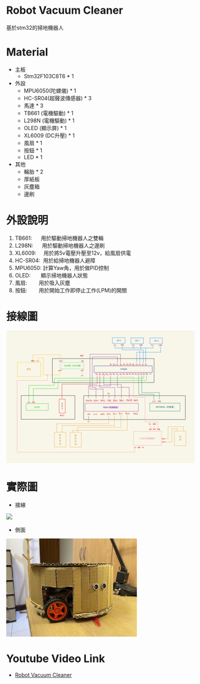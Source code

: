 # Robot Vacuum Cleaner
基於stm32的掃地機器人
# Material
* 主板
  * Stm32F103C8T6 * 1
* 外設
  * MPU6050(陀螺儀) * 1
  * HC-SR04(超聲波傳感器) * 3
  * 馬達 * 3
  * TB661 (電機驅動) * 1
  * L298N (電機驅動) * 1
  * OLED (顯示屏) * 1
  * XL6009 (DC升壓) * 1
  * 風扇 * 1
  * 按鈕 * 1
  * LED * 1
* 其他
  * 輪胎 * 2
  * 厚紙板
  * 灰塵箱
  * 邊刷

# 外設說明
1. TB661:&nbsp;&nbsp;&nbsp;&nbsp;&nbsp;&nbsp;用於驅動掃地機器人之雙輪
2. L298N:&nbsp;&nbsp;&nbsp;&nbsp;&nbsp;&nbsp;用於驅動掃地機器人之邊刷
3. XL6009:&nbsp;&nbsp;&nbsp;&nbsp;&nbsp;用於將5v電壓升壓至12v，給風扇供電
4. HC-SR04:&nbsp;&nbsp;用於給掃地機器人避障
5. MPU6050:&nbsp;計算Yaw角，用於做PID控制
6. OLED:&nbsp;&nbsp;&nbsp;&nbsp;&nbsp;&nbsp;&nbsp;顯示掃地機器人狀態
7. 風扇:&nbsp;&nbsp;&nbsp;&nbsp;&nbsp;&nbsp;&nbsp;&nbsp;用於吸入灰塵
8. 按鈕:&nbsp;&nbsp;&nbsp;&nbsp;&nbsp;&nbsp;&nbsp;&nbsp;用於開始工作即停止工作(LPM)的開關
  
# 接線圖
<img src='https://github.com/Appmedia06/Robot-Vacuum-Cleaner/blob/main/image/%E6%8E%A5%E7%B7%9A%E5%9C%96' width=700/>

# 實際圖

* 接線
<img src='https://github.com/Appmedia06/Robot-Vacuum-Cleaner/blob/main/image/%E4%B8%8A' width=350/>

* 側面
<img src='https://github.com/Appmedia06/Robot-Vacuum-Cleaner/blob/main/image/%E5%81%B4' width=350/>

# Youtube Video Link
* <a href="https://www.youtube.com/watch?v=AnjX--ckHNQ">Robot Vacuum Cleaner</a>
